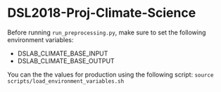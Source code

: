 # DSL2018-Proj-Climate-Science

Before running `run_preprocessing.py`, make sure to set the following environment variables:

* DSLAB_CLIMATE_BASE_INPUT
* DSLAB_CLIMATE_BASE_OUTPUT

You can the the values for production using the following script:
`source scripts/load_environment_variables.sh`